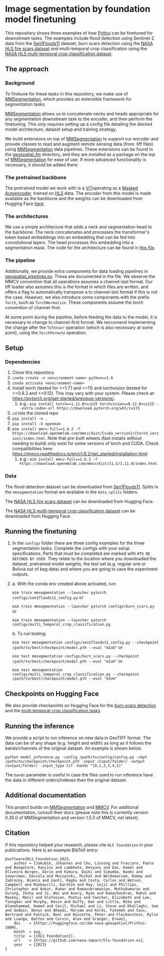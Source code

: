 # Image segmentation by foundation model finetuning

This repository shows three examples of how [Prithvi](https://huggingface.co/ibm-nasa-geospatial/Prithvi-100M) can be finetuned for downstream tasks. The examples include flood detection using Sentinel-2 data from the [Sen1Floods11](https://github.com/cloudtostreet/Sen1Floods11) dataset, burn scars detection using the [NASA HLS fire scars dataset](https://huggingface.co/datasets/nasa-impact/hls_burn_scars) and multi-temporal crop classification using the [NASA HLS multi-temporal crop classification dataset](https://huggingface.co/datasets/ibm-nasa-geospatial/multi-temporal-crop-classification).

## The approach
### Background
To finetune for these tasks in this repository, we make use of [MMSegmentation](https://mmsegmentation.readthedocs.io/en/0.x/), which provides an extensible framework for segmentation tasks. 

[MMSegmentation](https://mmsegmentation.readthedocs.io/en/0.x/) allows us to concatenate necks and heads appropriate for any segmentation downstream task to the encoder, and then perform the finetuning. This only requires setting up a config file detailing the desired model architecture, dataset setup and training strategy. 

We build extensions on top of [MMSegmentation](https://mmsegmentation.readthedocs.io/en/0.x/) to support our encoder and provide classes to read and augment remote sensing data (from .tiff files) using [MMSegmentation](https://mmsegmentation.readthedocs.io/en/0.x/) data pipelines. These extensions can be found in the [geospatial_fm](./geospatial_fm/) directory, and they are installed as a package on the top of [MMSegmentation](https://mmsegmentation.readthedocs.io/en/0.x/) for ease of use. If more advanced functionality is necessary, it should be added there.

### The pretrained backbone
The pretrained model we work with is a [ViT](https://arxiv.org/abs/2010.11929)operating as a [Masked Autoencoder](https://arxiv.org/abs/2111.06377), trained on [HLS](https://hls.gsfc.nasa.gov/) data. The encoder from this model is made available as the backbone and the weights can be downloaded from Hugging Face [here](https://huggingface.co/ibm-nasa-geospatial/Prithvi-100M/blob/main/Prithvi_100M.pt).


### The architectures
We use a simple architecture that adds a neck and segmentation head to the backbone. The neck concatenates and processes the transformer's token based embeddings into an embedding that can be fed into convolutional layers. The head processes this embedding into a segmentation mask. The code for the architecture can be found in [this file](./geospatial_fm/geospatial_fm.py).

### The pipeline
Additionally, we provide extra components for data loading pipelines in [geospatial_pipelines.py](./geospatial_fm/geospatial_pipelines.py). These are documented in the file.
We observe the MMCV convention that all operations assumes a channel-last format. Our tiff loader also assumes this is the format in which files are written, and offers a flag to automatically transpose a to channel-last format if this is not the case.
*However*, we also introduce some components with the prefix `Torch`, such as `TorchNormalize`. These components assume the torch convention of channel-first.

At some point during the pipeline, before feeding the data to the model, it is necessary to change to channel-first format.
We reccomend implementing the change after the `ToTensor` operation (which is also necessary at some point), using the `TorchPermute` operation.
## Setup
### Dependencies
1. Clone this repository
2. `conda create -n <environment-name> python==3.9`
3. `conda activate <environment-name>`
4. Install torch (tested for >=1.7.1 and <=11) and torchvision (tested for >=0.8.2 and <=0.12). This may vary with your system. Please check at: https://pytorch.org/get-started/previous-versions/.
    1. e.g.: `pip install torch==1.11.0+cu115 torchvision==0.12.0+cu115 --extra-index-url https://download.pytorch.org/whl/cu115`
5. `cd` into the cloned repo
5. `pip install -e .`
6. `pip install -U openmim`
7. `mim install mmcv-full==1.6.2 -f https://download.openmmlab.com/mmcv/dist/{cuda_version}/{torch_version}/index.html`. Note that pre-built wheels (fast installs without needing to build) only exist for some versions of torch and CUDA. Check compatibilities here: https://mmcv.readthedocs.io/en/v1.6.2/get_started/installation.html
    1. e.g.: `mim install mmcv-full==1.6.2 -f https://download.openmmlab.com/mmcv/dist/11.5/1.11.0/index.html`

### Data

The flood detection dataset can be downloaded from [Sen1Floods11](https://github.com/cloudtostreet/Sen1Floods11). Splits in the `mmsegmentation` format are available in the `data_splits` folders.


The [NASA HLS fire scars dataset](https://huggingface.co/datasets/nasa-impact/hls_burn_scars) can be downloaded from Hugging Face.

The [NASA HLS multi-temporal crop classification dataset](https://huggingface.co/datasets/ibm-nasa-geospatial/multi-temporal-crop-classification) can be downloaded from Hugging Face.


## Running the finetuning
1. In the `configs` folder there are three config examples for the three segmentation tasks. Complete the configs with your setup specifications. Parts that must be completed are marked with `#TO BE DEFINED BY USER`. They relate to the location where you downloaded the dataset, pretrained model weights, the test set (e.g. regular one or Bolivia out of bag data) and where you are going to save the experiment outputs.

2. 
    a. With the conda env created above activated, run:
    
    `mim train mmsegmentation --launcher pytorch configs/sen1floods11_config.py` or 
    
    `mim train mmsegmentation --launcher pytorch configs/burn_scars.py` or
    
    `mim train mmsegmentation --launcher pytorch configs/multi_temporal_crop_classification.py`
    
    b. To run testing: 
    
    `mim test mmsegmentation configs/sen1floods11_config.py --checkpoint /path/to/best/checkpoint/model.pth --eval "mIoU"` or 
    
    `mim test mmsegmentation configs/burn_scars.py --checkpoint /path/to/best/checkpoint/model.pth --eval "mIoU"` or
    
    `mim test mmsegmentation configs/multi_temporal_crop_classification.py --checkpoint /path/to/best/checkpoint/model.pth --eval "mIoU"`

## Checkpoints on Hugging Face
We also provide checkpoints on Hugging Face for the [burn scars detection](https://huggingface.co/ibm-nasa-geospatial/Prithvi-100M-burn-scar) and the [multi temporal crop classification tasks](https://huggingface.co/ibm-nasa-geospatial/Prithvi-100M-multi-temporal-crop-classification).

## Running the inference
We provide a script to run inference on new data in GeoTIFF format. The data can be of any shape (e.g. height and width) as long as it follows the bands/channels of the original dataset. An example is shown below.

```
python model_inference.py -config /path/to/config/config.py -ckpt /path/to/checkpoint/checkpoint.pth -input /input/folder/ -output /output/folder/ -input_type tif -bands "[0,1,2,3,4,5]"
```

The `bands` parameter is useful in case the files used to run inference have the data in different orders/indexes than the original dataset.

## Additional documentation
This project builds on [MMSegmentation](https://mmsegmentation.readthedocs.io/en/0.x/) and [MMCV](https://mmcv.readthedocs.io/en/v1.5.0/). For additional documentation, consult their docs (please note this is currently version 0.30.0 of MMSegmentation and version 1.5.0 of MMCV, not latest).

## Citation

If this repository helped your research, please cite `HLS foundation` in your publications. Here is an example BibTeX entry:

```
@software{HLS_Foundation_2023,
    author = {Jakubik, Johannes and Chu, Linsong and Fraccaro, Paolo and Bangalore, Ranjini and Lambhate, Devyani and Das, Kamal and Oliveira Borges, Dario and Kimura, Daiki and Simumba, Naomi and Szwarcman, Daniela and Muszynski, Michal and Weldemariam, Kommy and Zadrozny, Bianca and Ganti, Raghu and Costa, Carlos and Watson, Campbell and Mukkavilli, Karthik and Roy, Sujit and Phillips, Christopher and Ankur, Kumar and Ramasubramanian, Muthukumaran and Gurung, Iksha and Ji, Wei and Avery, Ryan and Ramachandran, Rahul and Maskey, Manil and Olofossen, Pontus and Fancher, Elizabeth and Lee, Tsengdar and Murphy, Kevin and Duffy, Dan and Little, Mike and Alemohammad, Hamed and Cecil, Michael and Li, Steve and Khallaghi, Sam and Godwin, Denys and Ahmadi, Maryam and Kordi, Fatemeh and Saux, Bertrand and Pastick, Neal and Doucette, Peter and Fleckenstein, Rylie and Luanga, Dalton and Corvin, Alex and Granger, Erwan},
    doi    = {https://huggingface.co/ibm-nasa-geospatial/Prithvi-100M},
    month  = aug,
    title  = {{HLS Foundation}},
    url    = {https://github.com/nasa-impact/hls-foundation-os},
    year   = {2023}
}
```
